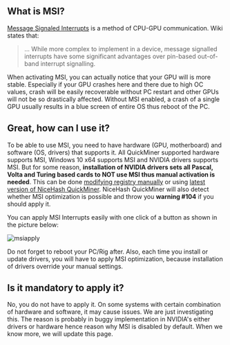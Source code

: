 ## What is MSI?
[Message Signaled Interrupts](https://en.wikipedia.org/wiki/Message_Signaled_Interrupts) is a method of CPU-GPU communication. Wiki states that:
> ... While more complex to implement in a device, message signalled interrupts have some significant advantages over pin-based out-of-band interrupt signalling.

When activating MSI, you can actually notice that your GPU will is more stable. Especially if your GPU crashes here and there due to high OC values, crash will be easily recoverable without PC restart and other GPUs will not be so drastically affected. Without MSI enabled, a crash of a single GPU usually results in a blue screen of entire OS thus reboot of the PC.

## Great, how can I use it?
To be able to use MSI, you need to have hardware (GPU, motherboard) and software (OS, drivers) that supports it. All QuickMiner supported hardware supports MSI, Windows 10 x64 supports MSI and NVIDIA drivers supports MSI. But for some reason, **installation of NVIDIA drivers sets all Pascal, Volta and Turing based cards to NOT use MSI thus manual activation is needed**. This can be done [modifying registry manually](https://forums.guru3d.com/threads/windows-line-based-vs-message-signaled-based-interrupts-msi-tool.378044/) or using [latest version of NiceHash QuickMiner](https://github.com/nicehash/NiceHashQuickMiner/releases). NiceHash QuickMiner will also detect whether MSI optimization is possible and throw you **warning #104** if you should apply it.

You can apply MSI Interrupts easily with one click of a button as shown in the picture below:

![msiapply](https://github.com/nicehash/NiceHashQuickMiner/blob/main/images/applymsi.png?raw=true)

Do not forget to reboot your PC/Rig after. Also, each time you install or update drivers, you will have to apply MSI optimization, because installation of drivers override your manual settings. 

## Is it mandatory to apply it?
No, you do not have to apply it. On some systems with certain combination of hardware and software, it may cause issues. We are just investigating this. The reason is probably in buggy implementation in NVIDIA's either drivers or hardware hence reason why MSI is disabled by default. When we know more, we will update this page.
